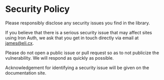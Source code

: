 # Security Policy

Please responsibly disclose any security issues you find in the library.

If you believe that there is a serious security issue that may affect sites using Iron Auth, we ask that you get in touch directly via email at james@eli.cx.

Please do not open a public issue or pull request so as to not publicize the vulnerability. We will respond as quickly as possible.

Acknowledgement for identifying a security issue will be given on the documentation site.
